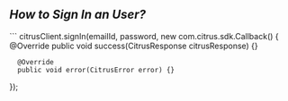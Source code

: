 <h2><i>How to Sign In an User?</i></h2>
```
  citrusClient.signIn(emailId, password, new com.citrus.sdk.Callback<CitrusResponse>() {
      @Override
      public void success(CitrusResponse citrusResponse) {}

      @Override
      public void error(CitrusError error) {}
  });
 ```

